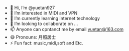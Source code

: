 - 👋 Hi, I’m @yuetan927
- 👀 I’m interested in MIDI and VPN
- 🌱 I’m currently learning internet technology
- 💞️ I’m looking to collaborate on ...
- 📫 Anyone can cpntanct me by email yuetan@163.com
- 😄 Pronouns: 月照居士
- ⚡ Fun fact: music,midi,soft and Etc.

<!---
yuetan927/yuetan927 is a ✨ special ✨ repository because its `README.md` (this file) appears on your GitHub profile.
You can click the Preview link to take a look at your changes.
--->
